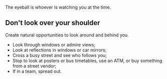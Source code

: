 [Title]: # (Identify the eyeball)
[Order]: # (5)

The eyeball is whoever is watching you at the time. 

## Don't look over your shoulder 

Create natural opportunities to look around and behind you.

*   Look through windows or admire views;
*	Look at reflections in windows or car mirrors;
*   Cross a busy street and see who follows you;
*   Stop to look at posters or bus timetables, use an ATM, or buy something from a street vendor;
*	If in a team, spread out.
